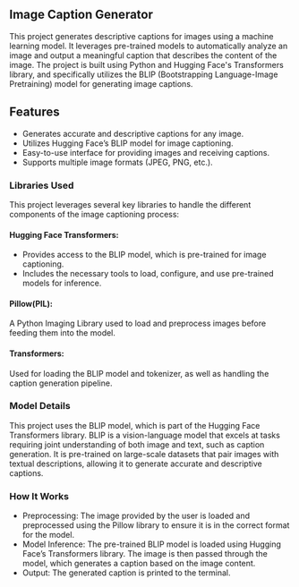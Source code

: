 ## Image Caption Generator
This project generates descriptive captions for images using a machine learning model. It leverages pre-trained models to automatically analyze an image and output a meaningful caption that describes the content of the image. The project is built using Python and Hugging Face's Transformers library, and specifically utilizes the BLIP (Bootstrapping Language-Image Pretraining) model for generating image captions.


## Features
* Generates accurate and descriptive captions for any image.
* Utilizes Hugging Face’s BLIP model for image captioning.
* Easy-to-use interface for providing images and receiving captions.
* Supports multiple image formats (JPEG, PNG, etc.).


### Libraries Used
This project leverages several key libraries to handle the different components of the image captioning process:

#### Hugging Face Transformers:
* Provides access to the BLIP model, which is pre-trained for image captioning.
* Includes the necessary tools to load, configure, and use pre-trained models for inference.

#### Pillow(PIL):
A Python Imaging Library used to load and preprocess images before feeding them into the model.

#### Transformers:
Used for loading the BLIP model and tokenizer, as well as handling the caption generation pipeline.


### Model Details
This project uses the BLIP model, which is part of the Hugging Face Transformers library. BLIP is a vision-language model that excels at tasks requiring joint understanding of both image and text, such as caption generation. It is pre-trained on large-scale datasets that pair images with textual descriptions, allowing it to generate accurate and descriptive captions.


### How It Works
* Preprocessing:
The image provided by the user is loaded and preprocessed using the Pillow library to ensure it is in the correct format for the model.
* Model Inference:
The pre-trained BLIP model is loaded using Hugging Face’s Transformers library. The image is then passed through the model, which generates a caption based on the image content.
* Output:
The generated caption is printed to the terminal.



